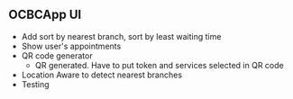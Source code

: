 OCBCApp UI
---

- Add sort by nearest branch, sort by least waiting time
- Show user's appointments
- QR code generator
  - QR generated. Have to put token and services selected in QR code
- Location Aware to detect nearest branches
- Testing
